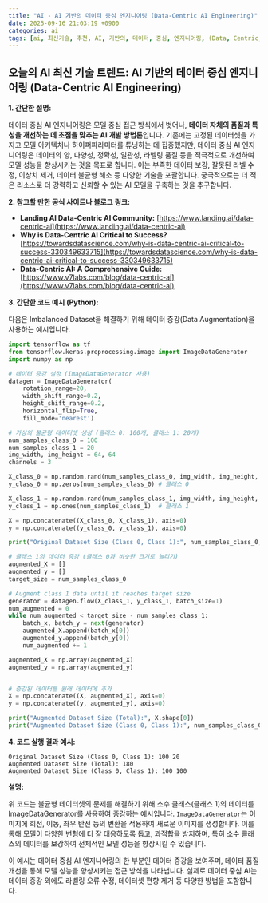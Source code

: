 ```yaml
---
title: "AI - AI 기반의 데이터 중심 엔지니어링 (Data-Centric AI Engineering)"
date: 2025-09-16 21:03:19 +0900
categories: ai
tags: [ai, 최신기술, 추천, AI, 기반의, 데이터, 중심, 엔지니어링, (Data, Centric, Engineering)]
---
```


## 오늘의 AI 최신 기술 트렌드: **AI 기반의 데이터 중심 엔지니어링 (Data-Centric AI Engineering)**

**1. 간단한 설명:**

데이터 중심 AI 엔지니어링은 모델 중심 접근 방식에서 벗어나, **데이터 자체의 품질과 특성을 개선하는 데 초점을 맞추는 AI 개발 방법론**입니다. 기존에는 고정된 데이터셋을 가지고 모델 아키텍처나 하이퍼파라미터를 튜닝하는 데 집중했지만, 데이터 중심 AI 엔지니어링은 데이터의 양, 다양성, 정확성, 일관성, 라벨링 품질 등을 적극적으로 개선하여 모델 성능을 향상시키는 것을 목표로 합니다.  이는 부족한 데이터 보강, 잘못된 라벨 수정, 이상치 제거, 데이터 불균형 해소 등 다양한 기술을 포괄합니다. 궁극적으로는 더 적은 리소스로 더 강력하고 신뢰할 수 있는 AI 모델을 구축하는 것을 추구합니다.

**2. 참고할 만한 공식 사이트나 블로그 링크:**

*   **Landing AI Data-Centric AI Community:** [https://www.landing.ai/data-centric-ai](https://www.landing.ai/data-centric-ai)
*   **Why is Data-Centric AI Critical to Success?** [https://towardsdatascience.com/why-is-data-centric-ai-critical-to-success-330349633715](https://towardsdatascience.com/why-is-data-centric-ai-critical-to-success-330349633715)
*   **Data-Centric AI: A Comprehensive Guide:** [https://www.v7labs.com/blog/data-centric-ai](https://www.v7labs.com/blog/data-centric-ai)

**3. 간단한 코드 예시 (Python):**

다음은 Imbalanced Dataset을 해결하기 위해 데이터 증강(Data Augmentation)을 사용하는 예시입니다.

```python
import tensorflow as tf
from tensorflow.keras.preprocessing.image import ImageDataGenerator
import numpy as np

# 데이터 증강 설정 (ImageDataGenerator 사용)
datagen = ImageDataGenerator(
    rotation_range=20,
    width_shift_range=0.2,
    height_shift_range=0.2,
    horizontal_flip=True,
    fill_mode='nearest')

# 가상의 불균형 데이터셋 생성 (클래스 0: 100개, 클래스 1: 20개)
num_samples_class_0 = 100
num_samples_class_1 = 20
img_width, img_height = 64, 64
channels = 3

X_class_0 = np.random.rand(num_samples_class_0, img_width, img_height, channels)
y_class_0 = np.zeros(num_samples_class_0) # 클래스 0

X_class_1 = np.random.rand(num_samples_class_1, img_width, img_height, channels)
y_class_1 = np.ones(num_samples_class_1)  # 클래스 1

X = np.concatenate((X_class_0, X_class_1), axis=0)
y = np.concatenate((y_class_0, y_class_1), axis=0)

print("Original Dataset Size (Class 0, Class 1):", num_samples_class_0, num_samples_class_1)

# 클래스 1의 데이터 증강 (클래스 0과 비슷한 크기로 늘리기)
augmented_X = []
augmented_y = []
target_size = num_samples_class_0

# Augment class 1 data until it reaches target size
generator = datagen.flow(X_class_1, y_class_1, batch_size=1)
num_augmented = 0
while num_augmented < target_size - num_samples_class_1:
    batch_x, batch_y = next(generator)
    augmented_X.append(batch_x[0])
    augmented_y.append(batch_y[0])
    num_augmented += 1

augmented_X = np.array(augmented_X)
augmented_y = np.array(augmented_y)


# 증강된 데이터를 원래 데이터에 추가
X = np.concatenate((X, augmented_X), axis=0)
y = np.concatenate((y, augmented_y), axis=0)

print("Augmented Dataset Size (Total):", X.shape[0])
print("Augmented Dataset Size (Class 0, Class 1):", num_samples_class_0, target_size)
```

**4. 코드 실행 결과 예시:**

```
Original Dataset Size (Class 0, Class 1): 100 20
Augmented Dataset Size (Total): 180
Augmented Dataset Size (Class 0, Class 1): 100 100
```

**설명:**

위 코드는 불균형 데이터셋의 문제를 해결하기 위해 소수 클래스(클래스 1)의 데이터를 ImageDataGenerator를 사용하여 증강하는 예시입니다. `ImageDataGenerator`는 이미지에 회전, 이동, 좌우 반전 등의 변환을 적용하여 새로운 이미지를 생성합니다. 이를 통해 모델이 다양한 변형에 더 잘 대응하도록 돕고, 과적합을 방지하며, 특히 소수 클래스의 데이터를 보강하여 전체적인 모델 성능을 향상시킬 수 있습니다.

이 예시는 데이터 중심 AI 엔지니어링의 한 부분인 데이터 증강을 보여주며, 데이터 품질 개선을 통해 모델 성능을 향상시키는 접근 방식을 나타냅니다. 실제로 데이터 중심 AI는 데이터 증강 외에도 라벨링 오류 수정, 데이터셋 편향 제거 등 다양한 방법을 포함합니다.

